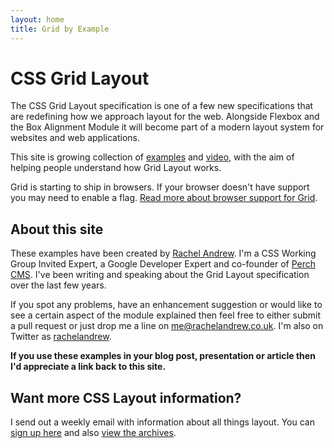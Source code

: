 ```yaml
---
layout: home
title: Grid by Example
---
```


# CSS Grid Layout

The CSS Grid Layout specification is one of a few new specifications that are redefining how we approach layout for the web. Alongside Flexbox and the Box Alignment Module it will become part of a modern layout system for websites and web applications.

This site is growing collection of [examples](/examples) and [video](/video), with the aim of helping people understand how Grid Layout works.

<div class="box info">
	<p>Grid is starting to ship in browsers. If your browser doesn't have support you may need to enable a flag. <a href="/browsers">Read more about browser support for Grid</a>.</p>
</div>

## About this site

These examples have been created by [Rachel Andrew](https://rachelandrew.co.uk). I'm a CSS Working Group Invited Expert, a Google Developer Expert and co-founder of [Perch CMS](https://grabaperch.com). I've been writing and speaking about the Grid Layout specification over the last few years.

If you spot any problems, have an enhancement suggestion or would like to see a certain aspect of the module explained then feel free to either submit a pull request or just drop me a line on [me@rachelandrew.co.uk](mailto:me@rachelandrew.co.uk). I'm also on Twitter as <a href="http://twitter.com/rachelandrew">rachelandrew</a>.

**If you use these examples in your blog post, presentation or article then I'd appreciate a link back to this site.**


## Want more CSS Layout information?

I send out a weekly email with information about all things layout. You can [sign up here](http://csslayout.news/) and also [view the archives](http://csslayout.news/issues).
